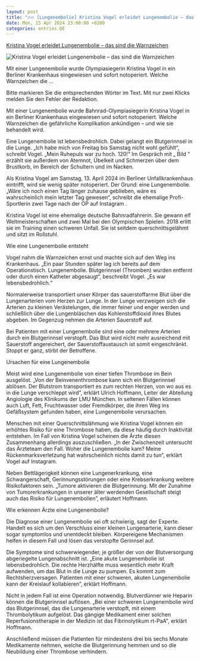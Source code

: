 ```yaml
---
layout: post
title: "🔥🔥 [Lungenembolie] Kristina Vogel erleidet Lungenembolie – das sind die Warnzeichen"
date: Mon, 15 Apr 2024 23:00:00 +0200
categories: entries DE
---
```

[Kristina Vogel erleidet Lungenembolie – das sind die Warnzeichen](https://www.focus.de/gesundheit/ratgeber/olympiasiegerin-erleidet-lebensbedrohliche-lungenembolie-das-sind-die-warnzeichen_id_259858630.html)

![Kristina Vogel erleidet Lungenembolie – das sind die Warnzeichen](https://p6.focus.de/img/fotos/id_259858802/gettyimages-1862946285.jpg?im=Crop%3D%280%2C288%2C3464%2C1732%29%3BResize%3D%281200%2C627%29&impolicy=perceptual&quality=mediumHigh&hash=542d73501f321e28ae4f39f2aa4e8d9956334f6874ce09545bb6819494944032)

Mit einer Lungenembolie wurde Olympiasiegerin Kristina Vogel in ein Berliner Krankenhaus eingewiesen und sofort notoperiert. Welche Warnzeichen die ...

Bitte markieren Sie die entsprechenden Wörter im Text. Mit nur zwei Klicks melden Sie den Fehler der Redaktion.

Mit einer Lungenembolie wurde Bahnrad-Olympiasiegerin Kristina Vogel in ein Berliner Krankenhaus eingewiesen und sofort notoperiert. Welche Warnzeichen die gefährliche Komplikation ankündigen – und wie sie behandelt wird.

Eine Lungenembolie ist lebensbedrohlich. Dabei gelangt ein Blutgerinnsel in die Lunge. „Ich habe mich von Freitag bis Samstag nicht wohl gefühlt“, schreibt Vogel. „Mein Ruhepuls war zu hoch. 120!“ Im Gespräch mit „ Bild “ erzählt sie außerdem von Atemnot, Übelkeit und Schmerzen über dem Brustkorb, im Bereich der Schultern und im Nacken.

Als Kristina Vogel am Samstag, 13. April 2024 im Berliner Unfallkrankenhaus eintrifft, wird sie wenig später notoperiert. Der Grund: eine Lungenembolie. „Wäre ich noch einen Tag länger zuhause geblieben, wäre es wahrscheinlich mein letzter Tag gewesen“, schreibt die ehemalige Profi-Sportlerin zwei Tage nach der OP auf Instagram .

Kristina Vogel ist eine ehemalige deutsche Bahnradfahrerin. Sie gewann elf Weltmeisterschaften und zwei Mal bei den Olympischen Spielen. 2018 erlitt sie im Training einen schweren Unfall. Sie ist seitdem querschnittsgelähmt und sitzt im Rollstuhl.

Wie eine Lungenembolie entsteht

Vogel nahm die Warnzeichen ernst und machte sich auf den Weg ins Krankenhaus. „Ein paar Stunden später lag ich bereits auf dem Operationstisch. Lungenembolie. Blutgerinnsel (Thromben) wurden entfernt oder durch einen Katheter abgesaugt“, beschreibt Vogel. „Es war lebensbedrohlich.“

Normalerweise transportiert unser Körper das sauerstoffarme Blut über die Lungenarterien vom Herzen zur Lunge. In der Lunge verzweigen sich die Arterien zu kleinen Verästelungen, die immer feiner und enger werden und schließlich über die Lungenbläschen das Kohlenstoffdioxid ihres Blutes abgeben. Im Gegenzug nehmen die Arterien Sauerstoff auf.

Bei Patienten mit einer Lungenembolie sind eine oder mehrere Arterien durch ein Blutgerinnsel verstopft. Das Blut wird nicht mehr ausreichend mit Sauerstoff angereichert, der Sauerstoffaustausch ist somit eingeschränkt. Stoppt er ganz, stirbt der Betroffene.

Ursachen für eine Lungenembolie

Meist wird eine Lungenembolie von einer tiefen Thrombose im Bein ausgelöst. „Von der Beinvenenthrombose kann sich ein Blutgerinnsel ablösen. Der Blutstrom transportiert es zum rechten Herzen, von wo aus es in die Lunge verschleppt wird”, erklärt Ulrich Hoffmann, Leiter der Abteilung Angiologie des Klinikums der LMU München. In seltenen Fällen können auch Luft, Fett, Fruchtwasser oder Fremdkörper, die ihren Weg ins Gefäßsystem gefunden haben, eine Lungenembolie verursachen.

Menschen mit einer Querschnittslähmung wie Kristina Vogel können ein erhöhtes Risiko für eine Thrombose haben, da diese häufig durch Inaktivität entstehen. Im Fall von Kristina Vogel scheinen die Ärzte diesen Zusammenhang allerdings auszuschließen. „In der Zwischenzeit untersucht das Ärzteteam den Fall. Woher die Lungenembolie kam? Meine Rückenmarksverletzung hat wahrscheinlich nichts damit zu tun“, erklärt Vogel auf Instagram.

Neben Bettlägerigkeit können eine Lungenerkrankung, eine Schwangerschaft, Gerinnungsstörungen oder eine Krebserkrankung weitere Risikofaktoren sein. „Tumore aktivieren die Blutgerinnung. Mit der Zunahme von Tumorerkrankungen in unserer älter werdenden Gesellschaft steigt auch das Risiko für Lungenembolien”, erläutert Hoffmann.

Wie erkennen Ärzte eine Lungenembolie?

Die Diagnose einer Lungenembolie sei oft schwierig, sagt der Experte. Handelt es sich um den Verschluss einer kleinen Lungenarterie, kann dieser sogar symptomlos und unentdeckt bleiben. Körpereigene Mechanismen helfen in diesem Fall und lösen das verstopfte Gerinnsel auf.

Die Symptome sind schwerwiegender, je größer der von der Blutversorgung abgeriegelte Lungenabschnitt ist. „Eine akute Lungenembolie ist lebensbedrohlich. Die rechte Herzhälfte muss wesentlich mehr Kraft aufwenden, um das Blut in die Lunge zu pumpen. Es kommt zum Rechtsherzversagen. Patienten mit einer schweren, akuten Lungenembolie kann der Kreislauf kollabieren”, erklärt Hoffmann.

Nicht in jedem Fall ist eine Operation notwendig. Blutverdünner wie Heparin können die Blutgerinnsel auflösen. „Bei einer schweren Lungenembolie wird das Blutgerinnsel, das die Lungenarterie verstopft, mit einem Thrombolytikum aufgelöst. Das gängige Medikament einer solchen Reperfusionstherapie in der Medizin ist das Fibrinolytikum rt-PaA", erklärt Hoffmann.

Anschließend müssen die Patienten für mindestens drei bis sechs Monate Medikamente nehmen, welche die Blutgerinnung hemmen und so die Neubildung einer Thrombose verhindern.

